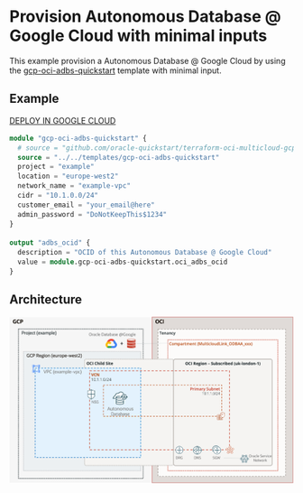 # Provision Autonomous Database @ Google Cloud with minimal inputs

This example provision a Autonomous Database @ Google Cloud by using the [gcp-oci-adbs-quickstart](#module\_gcp-oci-adbs-quickstart) template with minimal input.

## Example
[DEPLOY IN GOOGLE CLOUD](https://console.cloud.google.com/cloudshell/open?cloudshell_git_repo=https%3A%2F%2Fgithub.com%2Foracle-quickstart%2Fterraform-oci-multicloud-gcp.git&cloudshell_image=gcr.io%2Fcloudshell-images%2Fcloudshell%3Alatest&cloudshell_print=.%2Fmotd&cloudshell_tutorial=.%2FREADME.md&cloudshell_working_dir=.%2Fexamples%2Fadbs-minimal&open_in_editor=main.tf)

```tf
module "gcp-oci-adbs-quickstart" {
  # source = "github.com/oracle-quickstart/terraform-oci-multicloud-gcp//templates/gcp-oci-adbs-quickstart"
  source = "../../templates/gcp-oci-adbs-quickstart"
  project = "example"
  location = "europe-west2"  
  network_name = "example-vpc"
  cidr = "10.1.0.0/24"
  customer_email = "your_email@here"
  admin_password = "DoNotKeepThis$1234"
}

output "adbs_ocid" {
  description = "OCID of this Autonomous Database @ Google Cloud"
  value = module.gcp-oci-adbs-quickstart.oci_adbs_ocid
}
```
## Architecture
![gcp-oci-adbs-quickstart](../../images/gcp-oci-adbs-quickstart.png)

